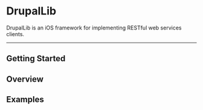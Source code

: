 DrupalLib
=====================


DrupalLib is an iOS framework for implementing RESTful web services clients. 

----------


Getting Started
---------

Overview
---------------

Examples
---------------

